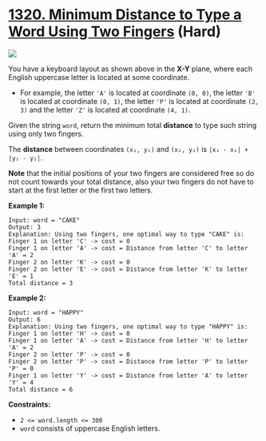 # [1320. Minimum Distance to Type a Word Using Two Fingers][link] (Hard)

[link]: https://leetcode.com/problems/minimum-distance-to-type-a-word-using-two-fingers/

![](https://assets.leetcode.com/uploads/2020/01/02/leetcode_keyboard.png)

You have a keyboard layout as shown above in the **X-Y** plane, where each English uppercase letter
is located at some coordinate.

- For example, the letter `'A'` is located at coordinate `(0, 0)`, the letter `'B'` is located at
coordinate `(0, 1)`, the letter `'P'` is located at coordinate `(2, 3)` and the letter `'Z'` is
located at coordinate `(4, 1)`.

Given the string `word`, return the minimum total **distance** to type such string using only two
fingers.

The **distance** between coordinates `(x₁, y₁)` and `(x₂, y₂)` is `|x₁ - x₂| + |y₁ - y₂|`.

**Note** that the initial positions of your two fingers are considered free so do not count towards
your total distance, also your two fingers do not have to start at the first letter or the first two
letters.

**Example 1:**

```
Input: word = "CAKE"
Output: 3
Explanation: Using two fingers, one optimal way to type "CAKE" is:
Finger 1 on letter 'C' -> cost = 0
Finger 1 on letter 'A' -> cost = Distance from letter 'C' to letter 'A' = 2
Finger 2 on letter 'K' -> cost = 0
Finger 2 on letter 'E' -> cost = Distance from letter 'K' to letter 'E' = 1
Total distance = 3
```

**Example 2:**

```
Input: word = "HAPPY"
Output: 6
Explanation: Using two fingers, one optimal way to type "HAPPY" is:
Finger 1 on letter 'H' -> cost = 0
Finger 1 on letter 'A' -> cost = Distance from letter 'H' to letter 'A' = 2
Finger 2 on letter 'P' -> cost = 0
Finger 2 on letter 'P' -> cost = Distance from letter 'P' to letter 'P' = 0
Finger 1 on letter 'Y' -> cost = Distance from letter 'A' to letter 'Y' = 4
Total distance = 6
```

**Constraints:**

- `2 <= word.length <= 300`
- `word` consists of uppercase English letters.
